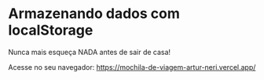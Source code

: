 # Armazenando dados com localStorage

Nunca mais esqueça NADA antes de sair de casa!

Acesse no seu navegador: https://mochila-de-viagem-artur-neri.vercel.app/
